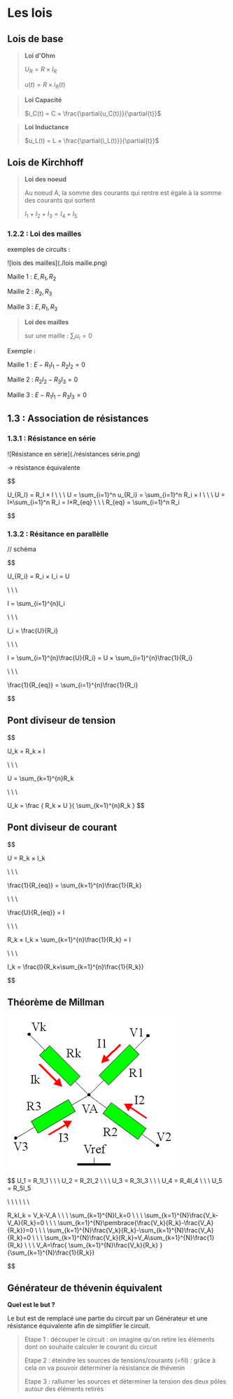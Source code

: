 # Les lois

## Lois de base

> **Loi d'Ohm**
> 
> $U_R = R × I_R$ 
> 
> $u(t) = R × i_R(t)$ 

> **Loi Capacité**
> 
> $i_C(t) = C × \frac{\partial{u_C(t)}}{\partial{t}}$ 

> **Loi Inductance**
> 
> $u_L(t) = L × \frac{\partial{i_L(t)}}{\partial{t}}$ 

## Lois de Kirchhoff

> **Loi des noeud**
>
> Au noeud A, la somme des courants qui rentre est égale à la somme des courants qui sortent
> 
> $I_1 + I_2 + I_3 = I_4 + I_5$ 

### 1.2.2 : Loi des mailles

exemples de circuits : 

![lois des mailles](./lois maille.png)

Maille 1 : $E,R_1,R_2$ 

Maille 2 : $R_2,R_3$ 

Maille 3 : $E,R_1,R_3$ 

> **Loi des mailles** 
>
> sur une maille : $\sum_{i}u_i=0$ 

Exemple : 

Maille 1 : $E-R_1I_1-R_2I_2=0$ 

Maille 2 : $R_2I_2-R_3I_3=0$ 

Maille 3 : $E-R_1I_1-R_3I_3=0$ 



## 1.3 : Association de résistances

### 1.3.1 : Résistance en série

![Résistance en série](./résistances série.png)

-> résistance équivalente

$$

U_{R_I} = R_I × I
\\ \ \\
U = \sum_{i=1}^n u_{R_i} = \sum_{i=1}^n R_i × I
\\ \ \\
U =  I×\sum_{i=1}^n R_i = I×R_{eq}
\\ \ \\
R_{eq} = \sum_{i=1}^n R_i

$$

### 1.3.2 : Résitance en parallèlle

// schéma

$$

U_{R_i} = R_i × I_i = U

\\ \ \\

I = \sum_{i=1}^{n}I_i

\\ \ \\

I_i = \frac{U}{R_i}

\\ \ \\

I = \sum_{i=1}^{n}\frac{U}{R_i} = U × \sum_{i=1}^{n}\frac{1}{R_i}

\\ \ \\

\frac{1}{R_{eq}} = \sum_{i=1}^{n}\frac{1}{R_i}

$$

## Pont diviseur de tension

$$ 

U_k = R_k × I

\\ \ \\

U = \sum_{k=1}^{n}R_k

\\ \ \\

U_k = \frac { R_k × U }{ \sum_{k=1}^{n}R_k }
$$

## Pont diviseur de courant

$$ 

U = R_k × I_k

\\ \ \\

\frac{1}{R_{eq}} = \sum_{k=1}^{n}\frac{1}{R_k}

\\ \ \\

\frac{U}{R_{eq}} = I

\\ \ \\

R_k × I_k × \sum_{k=1}^{n}\frac{1}{R_k} = I

\\ \ \\

I_k = \frac{I}{R_k×\sum_{k=1}^{n}\frac{1}{R_k}}

$$

## Théorème de Millman

![Millman](./Fig_16.gif)

$$
U_1 = R_1I_1
\\ \ \\
U_2 = R_2I_2
\\ \ \\
U_3 = R_3I_3
\\ \ \\
U_4 = R_4I_4
\\ \ \\
U_5 = R_5I_5

\\ \ \\
\\ \ \\

R_kI_k = V_k-V_A
\\ \ \\
\sum_{k=1}^{N}I_k=0
\\ \ \\
\sum_{k=1}^{N}\frac{V_k-V_A}{R_k}=0
\\ \ \\
\sum_{k=1}^{N}\pembrace{\frac{V_k}{R_k}-\frac{V_A}{R_k}}=0
\\ \ \\
\sum_{k=1}^{N}\frac{V_k}{R_k}-\sum_{k=1}^{N}\frac{V_A}{R_k}=0
\\ \ \\
\sum_{k=1}^{N}\frac{V_k}{R_k}=V_A\sum_{k=1}^{N}\frac{1}{R_k}
\\ \ \\
V_A=\frac{ \sum_{k=1}^{N}\frac{V_k}{R_k} } {\sum_{k=1}^{N}\frac{1}{R_k}}

$$

## Générateur de thévenin équivalent

**Quel est le but ?**

Le but est de remplacé une partie du circuit par un Générateur et une résistance équivalente afin de simplifier le circuit.

> 
> Etape 1 : découper le circuit :
> on imagine qu'on retire les éléments dont on souhaite calculer le courant du circuit
>
> Etape 2 : éteindre les sources de tensions/courants (=fil) :
> grâce à cela on va pouvoir déterminer la résistance de thévenin 
>
> Etape 3 : rallumer les sources et déterminer la tension des deux pôles autour des éléments retirés
